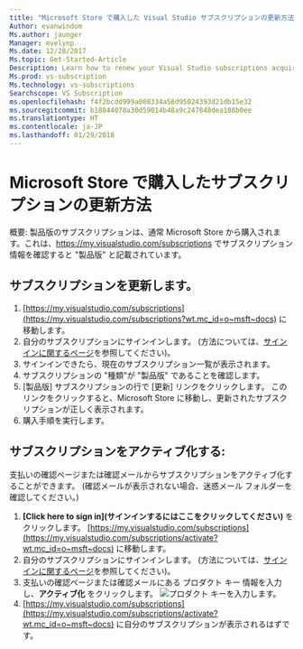 ```yaml
---
title: "Microsoft Store で購入した Visual Studio サブスクリプションの更新方法 | Microsoft Docs"
Author: evanwindom
Ms.author: jaunger
Manager: evelynp
Ms.date: 12/28/2017
Ms.topic: Get-Started-Article
Description: Learn how to renew your Visual Studio subscriptions acquired through Microsoft Store.
Ms.prod: vs-subscription
Ms.technology: vs-subscriptions
Searchscope: VS Subscription
ms.openlocfilehash: f4f2bcdd999a008334a56d95024393d21db15e32
ms.sourcegitcommit: b18844078a30d59014b48a9c247848dea188b0ee
ms.translationtype: HT
ms.contentlocale: ja-JP
ms.lasthandoff: 01/29/2018
---
```

# <a name="how-do-i-renew-a-subscription-purchased-through-microsoft-store"></a>Microsoft Store で購入したサブスクリプションの更新方法
概要: 製品版のサブスクリプションは、通常 Microsoft Store から購入されます。これは、https://my.visualstudio.com/subscriptions でサブスクリプション情報を確認すると "製品版" と記載されています。 

## <a name="renew-your-subscription"></a>サブスクリプションを更新します。 

1. [https://my.visualstudio.com/subscriptions](https://my.visualstudio.com/subscriptions?wt.mc_id=o~msft~docs) に移動します。
2. 自分のサブスクリプションにサインインします。  (方法については、[サインインに関するページ](/visualstudio/subscriptions/signing-in)を参照してください)。
3. サインインできたら、現在のサブスクリプション一覧が表示されます。
4. サブスクリプションの "種類"が "製品版" であることを確認します。
5. [製品版] サブスクリプションの行で [更新] リンクをクリックします。  このリンクをクリックすると、Microsoft Store に移動し、更新されたサブスクリプションが正しく表示されます。 
6. 購入手順を実行します。


## <a name="activate-your-subscription"></a>サブスクリプションをアクティブ化する: 
支払いの確認ページまたは確認メールからサブスクリプションをアクティブ化することができます。  (確認メールが表示されない場合、迷惑メール フォルダーを確認してください。)   
1. **[Click here to sign in]\(サインインするにはここをクリックしてください\)** をクリックします。  [https://my.visualstudio.com/subscriptions](https://my.visualstudio.com/subscriptions/activate?wt.mc_id=o~msft~docs) に移動します。
2. 自分のサブスクリプションにサインインします。  (方法については、[サインインに関するページ](/visualstudio/subscriptions/signing-in)を参照してください)。
3. 支払いの確認ページまたは確認メールにある プロダクト キー 情報を入力し、**アクティブ化** をクリックします。
    ![プロダクト キーを入力します。](_img//buy-retail/enter-product-key.png)
4. [https://my.visualstudio.com/subscriptions](https://my.visualstudio.com/subscriptions/activate?wt.mc_id=o~msft~docs) に自分のサブスクリプションが表示されるはずです。
